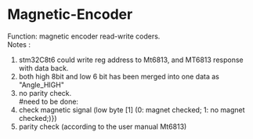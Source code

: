 # Magnetic-Encoder
Function: magnetic encoder read-write coders.  
Notes :  
1. stm32C8t6 could write reg address to Mt6813, and MT6813 response with data back.  
2. both high 8bit and low 6 bit has been merged into one data as "Angle_HIGH"  
3. no parity check.  
#need to be done:  
1. check magnetic signal (low byte [1] (0: magnet checked; 1: no magnet checked;)})  
2. parity check (according to the user manual Mt6813)  

